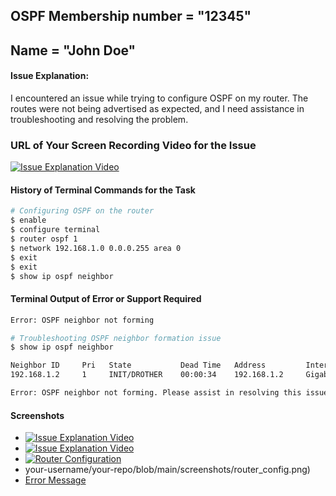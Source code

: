 ## OSPF Membership number = "12345"
## Name = "John Doe"

#### Issue Explanation:
I encountered an issue while trying to configure OSPF on my router. The routes were not being advertised as expected, and I need assistance in troubleshooting and resolving the problem.

### URL of Your Screen Recording Video for the Issue

[![Issue Explanation Video](https://img.youtube.com/vi/tGkkjpXzyT4/0.jpg)](https://www.youtube.com/watch?v=vi/tGkkjpXzyT4)
<!-- 
   Example for video URL, so it is displayed correctly. And volunteers can click and play it to get the issue explained by your voice.
   [![Sample Video](https://img.youtube.com/vi/tGkkjpXzyT4/0.jpg)](https://www.youtube.com/watch?v=tGkkjpXzyT4)
   In the above line, the YouTube ID of the video is "tGkkjpXzyT4" (excluding inverted commas).
-->

#### History of Terminal Commands for the Task

```bash
# Configuring OSPF on the router
$ enable
$ configure terminal
$ router ospf 1
$ network 192.168.1.0 0.0.0.255 area 0
$ exit
$ exit
$ show ip ospf neighbor
```

#### Terminal Output of Error or Support Required

```bash
Error: OSPF neighbor not forming
```

<!-- Below is an example of terminal commands and output --->
```bash
# Troubleshooting OSPF neighbor formation issue
$ show ip ospf neighbor

Neighbor ID     Pri   State           Dead Time   Address         Interface
192.168.1.2     1     INIT/DROTHER    00:00:34    192.168.1.2     GigabitEthernet0/0

Error: OSPF neighbor not forming. Please assist in resolving this issue.
```

#### Screenshots
- [![Issue Explanation Video](https://img.youtube.com/vi/tGkkjpXzyT4/0.jpg)](https://img.youtube.com/vi/tGkkjpXzyT4/0.jpg)
- [![Issue Explanation Video](https://img.youtube.com/vi/tGkkjpXzyT4/0.jpg)]()
- [![Router Configuration](https://cloud.githubusercontent.com/aantthony/console-png/blob/master/demo/screenshot.png)](https://cloud.githubusercontent.com/aantthony/console-png/blob/master/demo/screenshot.png)
- your-username/your-repo/blob/main/screenshots/router_config.png)
- [Error Message](https://github.com/your-username/your-repo/blob/main/screenshots/error_message.png)
